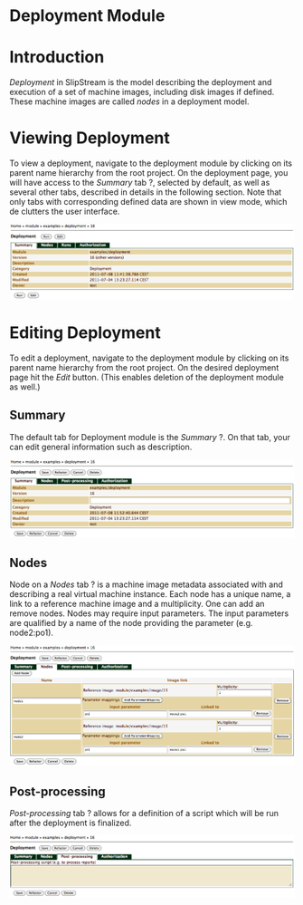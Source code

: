 Deployment Module
=================

Introduction
============

*Deployment* in SlipStream is the model describing the deployment and
execution of a set of machine images, including disk images if defined.
These machine images are called *nodes* in a deployment model.

Viewing Deployment
==================

To view a deployment, navigate to the deployment module by clicking on
its parent name hierarchy from the root project. On the deployment page,
you will have access to the *Summary* tab ?, selected by default, as
well as several other tabs, described in details in the following
section. Note that only tabs with corresponding defined data are shown
in view mode, which de clutters the user interface.

![](images/Deployment/deployment-summary.png)

Editing Deployment
==================

To edit a deployment, navigate to the deployment module by clicking on
its parent name hierarchy from the root project. On the desired
deployment page hit the *Edit* button. (This enables deletion of the
deployment module as well.)

Summary
-------

The default tab for Deployment module is the *Summary* ?. On that tab,
your can edit general information such as description.

![](images/Deployment/deployment-edit-summary.png)

Nodes
-----

Node on a *Nodes* tab ? is a machine image metadata associated with and
describing a real virtual machine instance. Each node has a unique name,
a link to a reference machine image and a multiplicity. One can add an
remove nodes. Nodes may require input parameters. The input parameters
are qualified by a name of the node providing the parameter (e.g.
node2:po1).

![](images/Deployment/deployment-edit-nodes.png)

Post-processing
---------------

*Post-processing* tab ? allows for a definition of a script which will
be run after the deployment is finalized.

![](images/Deployment/deployment-edit-post_processing.png)
